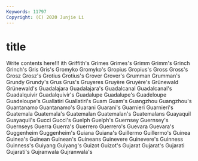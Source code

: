 ```yaml
---
Keywords: 11797
Copyright: (C) 2020 Junjie Li
---
```


# title

Write contents here!!!
ith 
Griffith's 
Grimes 
Grimes's 
Grimm 
Grimm's 
Grinch 
Grinch's 
Gris 
Gris's
Gromyko 
Gromyko's 
Gropius 
Gropius's 
Gross 
Gross's 
Grosz 
Grosz's 
Grotius 
Grotius's
Grover 
Grover's 
Grumman 
Grumman's 
Grundy 
Grundy's 
Grus 
Grus's 
Gruyeres 
Gruyère
Gruyère's 
Grünewald 
Grünewald's 
Guadalajara 
Guadalajara's 
Guadalcanal 
Guadalcanal's 
Guadalquivir 
Guadalquivir's 
Guadalupe
Guadalupe's 
Guadeloupe 
Guadeloupe's 
Guallatiri 
Guallatiri's 
Guam 
Guam's 
Guangzhou 
Guangzhou's 
Guantanamo
Guantanamo's 
Guarani 
Guarani's 
Guarnieri 
Guarnieri's 
Guatemala 
Guatemala's 
Guatemalan 
Guatemalan's 
Guatemalans
Guayaquil 
Guayaquil's 
Gucci 
Gucci's 
Guelph 
Guelph's 
Guernsey 
Guernsey's 
Guernseys 
Guerra
Guerra's 
Guerrero 
Guerrero's 
Guevara 
Guevara's 
Guggenheim 
Guggenheim's 
Guiana 
Guiana's 
Guillermo
Guillermo's 
Guinea 
Guinea's 
Guinean 
Guinean's 
Guineans 
Guinevere 
Guinevere's 
Guinness 
Guinness's
Guiyang 
Guiyang's 
Guizot 
Guizot's 
Gujarat 
Gujarat's 
Gujarati 
Gujarati's 
Gujranwala 
Gujranwala's
